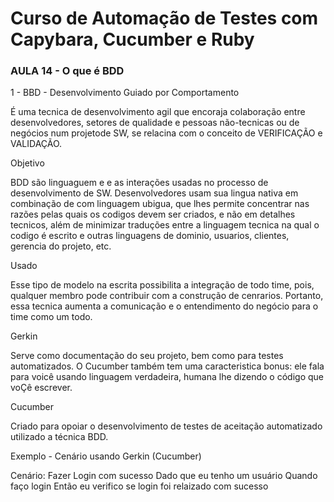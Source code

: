 # Curso de Automação de Testes com Capybara, Cucumber e Ruby

### AULA 14 - O que é BDD

1 - BBD - Desenvolvimento Guiado por Comportamento

  É uma tecnica de desenvolvimento agil que encoraja colaboração entre desenvolvedores, setores de qualidade e pessoas não-tecnicas ou de negócios num projetode SW, se relacina com o conceito de VERIFICAÇÃO e VALIDAÇÃO.

Objetivo

  BDD são linguaguem e e as interações usadas no processo de desenvolvimento de SW. Desenvolvedores usam sua lingua nativa em combinação de com linguagem ubigua, que lhes permite concentrar nas razões pelas quais os codigos devem ser criados, e não em detalhes tecnicos, além de minimizar traduções entre a linguagem tecnica na qual o codigo é escrito e outras linguagens de dominio, usuarios, clientes, gerencia do projeto, etc.

Usado 

  Esse tipo de modelo na escrita possibilita a integração de todo time, pois, qualquer membro pode contribuir com a construção de cenrarios. Portanto, essa tecnica aumenta a comunicação e o entendimento do negócio para o time como um todo.

Gerkin

  Serve como documentação do seu projeto, bem como para testes automatizados. O Cucumber também tem uma caracteristica bonus: ele fala para voicê usando linguagem verdadeira, humana lhe dizendo o código que voÇê escrever.

Cucumber

  Criado para opoiar o desenvolvimento de testes de aceitação automatizado utilizado a técnica BDD. 

Exemplo - Cenário usando Gerkin (Cucumber)

  Cenário: Fazer Login com sucesso
  Dado que eu tenho um usuário
  Quando faço login
  Então eu verifico se login foi relaizado com sucesso




